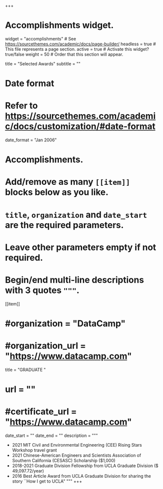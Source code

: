 +++
# Accomplishments widget.
widget = "accomplishments"  # See https://sourcethemes.com/academic/docs/page-builder/
headless = true  # This file represents a page section.
active = true  # Activate this widget? true/false
weight = 50  # Order that this section will appear.

title = "Selected Awards"
subtitle = ""

# Date format
#   Refer to https://sourcethemes.com/academic/docs/customization/#date-format
date_format = "Jan 2006"

# Accomplishments.
#   Add/remove as many `[[item]]` blocks below as you like.
#   `title`, `organization` and `date_start` are the required parameters.
#   Leave other parameters empty if not required.
#   Begin/end multi-line descriptions with 3 quotes `"""`.
[[item]]
#  #organization = "DataCamp"
#  #organization_url = "https://www.datacamp.com"
  title = "GRADUATE "
#  url = ""
#  #certificate_url = "https://www.datacamp.com"
  date_start = ""
  date_end = ""
  description = """
  * 2021      MIT Civil and Environmental Engineering (CEE) Rising Stars Workshop travel grant
  * 2021      Chinese-American Engineers and Scientists Association of Southern California (CESASC) Scholarship ($1,000)
  * 2018-2021 Graduate Division Fellowship from UCLA Graduate Division ($ 49,097.72/year)
  * 2016      Best Article Award from UCLA Graduate Division for sharing the story ``How I get to UCLA"
  """
+++
